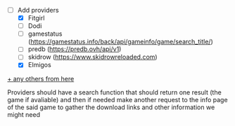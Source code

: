 - [ ] Add providers
  - [X] Fitgirl
  - [ ] Dodi
  - [ ] gamestatus (https://gamestatus.info/back/api/gameinfo/game/search_title/)
  - [ ] predb (https://predb.ovh/api/v1)
  - [ ] skidrow (https://www.skidrowreloaded.com)
  - [X] Elmigos

[+ any others from here](https://rentry.org/pgames#repacks)



Providers should have a search function that should return one result (the game if avaliable) and then if needed make another request to the info page of the said game to gather the download links and other information we might need
